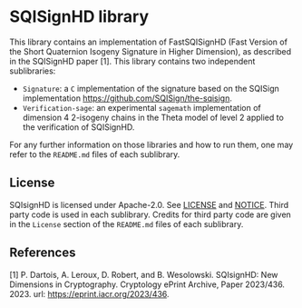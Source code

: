 # SQISignHD library

This library contains an implementation of FastSQISignHD (Fast Version of the Short Quaternion Isogeny Signature in Higher Dimension), as described in the SQISignHD paper [1]. This library contains two independent sublibraries:
- `Signature`: a `C` implementation of the signature based on the SQISign implementation <https://github.com/SQISign/the-sqisign>.
- `Verification-sage`: an experimental `sagemath` implementation of dimension 4 $2$-isogeny chains in the Theta model of level $2$ applied to the verification of SQISignHD.

For any further information on those libraries and how to run them, one may refer to the `README.md` files of each sublibrary.  

## License 

SQIsignHD is licensed under Apache-2.0. See [LICENSE](LICENSE) and [NOTICE](NOTICE). Third party code is used in each sublibrary. Credits for third party code are given in the `License` section of the `README.md` files of each sublibrary.

## References

[1] P. Dartois, A. Leroux, D. Robert, and B. Wesolowski. SQIsignHD: New Dimensions in Cryptography. Cryptology ePrint Archive, Paper 2023/436. 2023. url: https://eprint.iacr.org/2023/436.